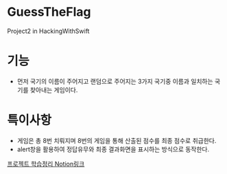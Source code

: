 # GuessTheFlag
Project2 in HackingWithSwift
# 기능
- 먼저 국기의 이름이 주어지고 랜덤으로 주어지는 3가지 국기중 이름과 일치하는 국기를 찾아내는 게임이다.
# 특이사항
- 게임은 총 8번 치뤄지며 8번의 게임을 통해 산출된 점수를 최종 점수로 취급한다.
- alert창을 활용하여 정답유무와 최종 결과화면을 표시하는 방식으로 동작한다.

[프로젝트 학습정리 Notion링크](https://cactus-snout-d26.notion.site/Projcet2-Guess-the-flag-a496f9fc2c5847c1b19ab362e73f8624)
